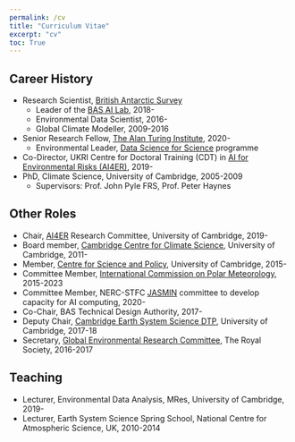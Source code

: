 ```yaml
---
permalink: /cv
title: "Curriculum Vitae"
excerpt: "cv"
toc: True
---
```


## Career History
* Research Scientist, [British Antarctic Survey](http://www.bas.ac.uk)
    * Leader of the [BAS AI Lab](http://www.bas.ac.uk/ai), 2018-
    * Environmental Data Scientist, 2016-
    * Global Climate Modeller, 2009-2016
* Senior Research Fellow, [The Alan Turing Institute](https://www.turing.ac.uk/), 2020-
    * Environmental Leader, [Data Science for Science](https://www.turing.ac.uk/research/research-programmes/data-science-science) programme
* Co-Director, UKRI Centre for Doctoral Training (CDT) in [AI for Environmental Risks (AI4ER)](https://ai4er-cdt.esc.cam.ac.uk/), 2019-
* PhD, Climate Science, University of Cambridge, 2005-2009
    * Supervisors: Prof. John Pyle FRS, Prof. Peter Haynes

## Other Roles
* Chair, [AI4ER](https://ai4er-cdt.esc.cam.ac.uk/) Research Committee, University of Cambridge, 2019-
* Board member, [Cambridge Centre for Climate Science](https://www.climatescience.cam.ac.uk/), University of Cambridge, 2011-
* Member, [Centre for Science and Policy](http://www.csap.cam.ac.uk/about-csap/people/our-network/), University of Cambridge, 2015-
* Committee Member, [International Commission on Polar Meteorology](http://www.icpm-iamas.aq/), 2015-2023
* Committee Member, NERC-STFC [JASMIN](http://www.jasmin.ac.uk/) committee to develop capacity for AI computing, 2020-
* Co-Chair, BAS Technical Design Authority, 2017-
* Deputy Chair, [Cambridge Earth System Science DTP](http://essdtp.esc.cam.ac.uk/), University of Cambridge, 2017-18 
* Secretary, [Global Environmental Research Committee](https://royalsociety.org/topics-policy/energy-environment-climate/global-environmental-research-committee/), The Royal Society, 2016-2017

## Teaching
* Lecturer, Environmental Data Analysis, MRes, University of Cambridge, 2019-
* Lecturer, Earth System Science Spring School, National Centre for Atmospheric Science, UK, 2010-2014

<!-- ## Selected Talks
_coming soon_ -->